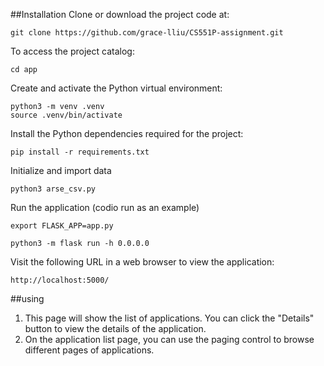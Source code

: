 ##Installation
Clone or download the project code at:
```shell
git clone https://github.com/grace-lliu/CS551P-assignment.git
```
To access the project catalog:
```shell
cd app
```
Create and activate the Python virtual environment:
```shell
python3 -m venv .venv
source .venv/bin/activate
```
Install the Python dependencies required for the project:
```shell
pip install -r requirements.txt
```
Initialize and import data
```shell
python3 arse_csv.py
```
Run the application (codio run as an example)
```shell
export FLASK_APP=app.py

python3 -m flask run -h 0.0.0.0
```


Visit the following URL in a web browser to view the application:
    
    http://localhost:5000/

##using
1. This page will show the list of applications. You can click the "Details" button to view the details of the application.
2. On the application list page, you can use the paging control to browse different pages of applications.